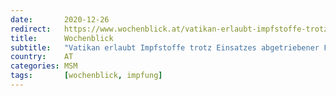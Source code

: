 ```yaml
---
date:       2020-12-26
redirect:   https://www.wochenblick.at/vatikan-erlaubt-impfstoffe-trotz-einsatzes-abgetriebener-foeten/
title:      Wochenblick
subtitle:   "Vatikan erlaubt Impfstoffe trotz Einsatzes abgetriebener Föten"
country:    AT
categories: MSM
tags:       [wochenblick, impfung]
---
```

